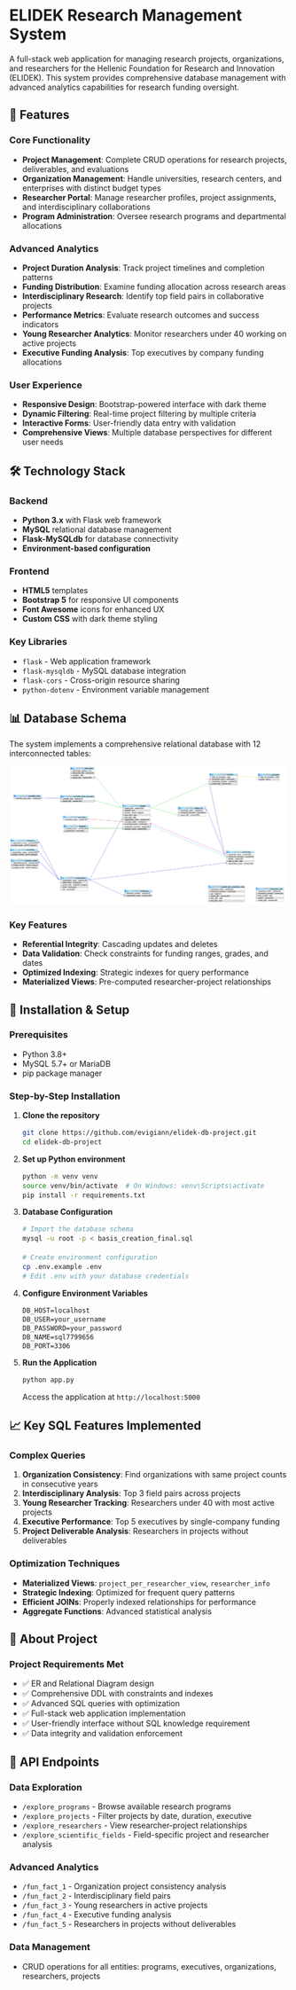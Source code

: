 # ELIDEK Research Management System

A full-stack web application for managing research projects, organizations, and researchers for the Hellenic Foundation for Research and Innovation (ELIDEK). This system provides comprehensive database management with advanced analytics capabilities for research funding oversight.

## 🚀 Features

### Core Functionality
- **Project Management**: Complete CRUD operations for research projects, deliverables, and evaluations
- **Organization Management**: Handle universities, research centers, and enterprises with distinct budget types
- **Researcher Portal**: Manage researcher profiles, project assignments, and interdisciplinary collaborations
- **Program Administration**: Oversee research programs and departmental allocations

### Advanced Analytics
- **Project Duration Analysis**: Track project timelines and completion patterns
- **Funding Distribution**: Examine funding allocation across research areas
- **Interdisciplinary Research**: Identify top field pairs in collaborative projects
- **Performance Metrics**: Evaluate research outcomes and success indicators
- **Young Researcher Analytics**: Monitor researchers under 40 working on active projects
- **Executive Funding Analysis**: Top executives by company funding allocations

### User Experience
- **Responsive Design**: Bootstrap-powered interface with dark theme
- **Dynamic Filtering**: Real-time project filtering by multiple criteria
- **Interactive Forms**: User-friendly data entry with validation
- **Comprehensive Views**: Multiple database perspectives for different user needs

## 🛠️ Technology Stack

### Backend
- **Python 3.x** with Flask web framework
- **MySQL** relational database management
- **Flask-MySQLdb** for database connectivity
- **Environment-based configuration**

### Frontend
- **HTML5** templates
- **Bootstrap 5** for responsive UI components
- **Font Awesome** icons for enhanced UX
- **Custom CSS** with dark theme styling

### Key Libraries
- `flask` - Web application framework
- `flask-mysqldb` - MySQL database integration
- `flask-cors` - Cross-origin resource sharing
- `python-dotenv` - Environment variable management

## 📊 Database Schema

The system implements a comprehensive relational database with 12 interconnected tables:

![ELIDEK Portal](/database_schema.png)

### Key Features
- **Referential Integrity**: Cascading updates and deletes
- **Data Validation**: Check constraints for funding ranges, grades, and dates
- **Optimized Indexing**: Strategic indexes for query performance
- **Materialized Views**: Pre-computed researcher-project relationships

## 🚦 Installation & Setup

### Prerequisites
- Python 3.8+
- MySQL 5.7+ or MariaDB
- pip package manager

### Step-by-Step Installation

1. **Clone the repository**
   ```bash
   git clone https://github.com/evigiann/elidek-db-project.git
   cd elidek-db-project
   ```

2. **Set up Python environment**
   ```bash
   python -m venv venv
   source venv/bin/activate  # On Windows: venv\Scripts\activate
   pip install -r requirements.txt
   ```

3. **Database Configuration**
   ```bash
   # Import the database schema
   mysql -u root -p < basis_creation_final.sql
   
   # Create environment configuration
   cp .env.example .env
   # Edit .env with your database credentials
   ```

4. **Configure Environment Variables**
   ```env
   DB_HOST=localhost
   DB_USER=your_username
   DB_PASSWORD=your_password
   DB_NAME=sql7799656
   DB_PORT=3306
   ```

5. **Run the Application**
   ```bash
   python app.py
   ```
   Access the application at `http://localhost:5000`

## 📈 Key SQL Features Implemented

### Complex Queries
1. **Organization Consistency**: Find organizations with same project counts in consecutive years
2. **Interdisciplinary Analysis**: Top 3 field pairs across projects
3. **Young Researcher Tracking**: Researchers under 40 with most active projects
4. **Executive Performance**: Top 5 executives by single-company funding
5. **Project Deliverable Analysis**: Researchers in projects without deliverables

### Optimization Techniques
- **Materialized Views**: `project_per_researcher_view`, `researcher_info`
- **Strategic Indexing**: Optimized for frequent query patterns
- **Efficient JOINs**: Properly indexed relationships for performance
- **Aggregate Functions**: Advanced statistical analysis

## 🎯 About Project

### Project Requirements Met
- ✅ ER and Relational Diagram design
- ✅ Comprehensive DDL with constraints and indexes
- ✅ Advanced SQL queries with optimization
- ✅ Full-stack web application implementation
- ✅ User-friendly interface without SQL knowledge requirement
- ✅ Data integrity and validation enforcement

## 🔧 API Endpoints

### Data Exploration
- `/explore_programs` - Browse available research programs
- `/explore_projects` - Filter projects by date, duration, executive
- `/explore_researchers` - View researcher-project relationships
- `/explore_scientific_fields` - Field-specific project and researcher analysis

### Advanced Analytics
- `/fun_fact_1` - Organization project consistency analysis
- `/fun_fact_2` - Interdisciplinary field pairs
- `/fun_fact_3` - Young researchers in active projects
- `/fun_fact_4` - Executive funding analysis
- `/fun_fact_5` - Researchers in projects without deliverables

### Data Management
- CRUD operations for all entities: programs, executives, organizations, researchers, projects



